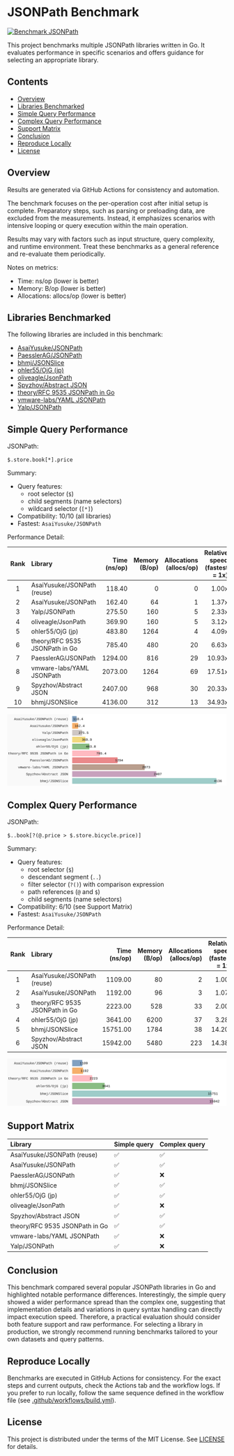 # JSONPath Benchmark

[![Benchmark JSONPath](https://github.com/AsaiYusuke/jsonpath-benchmark/actions/workflows/build.yml/badge.svg)](https://github.com/AsaiYusuke/jsonpath-benchmark/actions/workflows/build.yml)

This project benchmarks multiple JSONPath libraries written in Go.
It evaluates performance in specific scenarios and offers guidance for selecting an appropriate library.

## Contents

- [Overview](#overview)
- [Libraries Benchmarked](#libraries-benchmarked)
- [Simple Query Performance](#simple-query-performance)
- [Complex Query Performance](#complex-query-performance)
- [Support Matrix](#support-matrix)
- [Conclusion](#conclusion)
- [Reproduce Locally](#reproduce-locally)
- [License](#license)

## Overview

Results are generated via GitHub Actions for consistency and automation.

The benchmark focuses on the per-operation cost after initial setup is complete.
Preparatory steps, such as parsing or preloading data, are excluded from the measurements.
Instead, it emphasizes scenarios with intensive looping or query execution within the main operation.

Results may vary with factors such as input structure, query complexity, and runtime environment.
Treat these benchmarks as a general reference and re-evaluate them periodically.

Notes on metrics:

- Time: ns/op (lower is better)
- Memory: B/op (lower is better)
- Allocations: allocs/op (lower is better)

## Libraries Benchmarked

The following libraries are included in this benchmark:

- [AsaiYusuke/JSONPath](https://github.com/AsaiYusuke/jsonpath)
- [PaesslerAG/JSONPath](https://github.com/PaesslerAG/jsonpath)
- [bhmj/JSONSlice](https://github.com/bhmj/jsonslice)
- [ohler55/OjG (jp)](https://github.com/ohler55/ojg)
- [oliveagle/JsonPath](https://github.com/oliveagle/jsonpath)
- [Spyzhov/Abstract JSON](https://github.com/spyzhov/ajson)
- [theory/RFC 9535 JSONPath in Go](https://github.com/theory/jsonpath)
- [vmware-labs/YAML JSONPath](https://github.com/vmware-labs/yaml-jsonpath)
- [Yalp/JSONPath](https://github.com/yalp/jsonpath)

## Simple Query Performance

JSONPath:

``` text
$.store.book[*].price
```

Summary:

- Query features:
  - root selector (`$`)
  - child segments (name selectors)
  - wildcard selector (`[*]`)
- Compatibility: 10/10 (all libraries)
- Fastest: `AsaiYusuke/JSONPath`

Performance Detail:

|  Rank  | Library                        |   Time (ns/op) |   Memory (B/op) |   Allocations (allocs/op) |   Relative speed (fastest = 1x) |
|:------:|:-------------------------------|---------------:|----------------:|--------------------------:|--------------------------------:|
|   1    | AsaiYusuke/JSONPath (reuse)    |         118.40 |               0 |                         0 |                           1.00x |
|   2    | AsaiYusuke/JSONPath            |         162.40 |              64 |                         1 |                           1.37x |
|   3    | Yalp/JSONPath                  |         275.50 |             160 |                         5 |                           2.33x |
|   4    | oliveagle/JsonPath             |         369.90 |             160 |                         5 |                           3.12x |
|   5    | ohler55/OjG (jp)               |         483.80 |            1264 |                         4 |                           4.09x |
|   6    | theory/RFC 9535 JSONPath in Go |         785.40 |             480 |                        20 |                           6.63x |
|   7    | PaesslerAG/JSONPath            |        1294.00 |             816 |                        29 |                          10.93x |
|   8    | vmware-labs/YAML JSONPath      |        2073.00 |            1264 |                        69 |                          17.51x |
|   9    | Spyzhov/Abstract JSON          |        2407.00 |             968 |                        30 |                          20.33x |
|   10   | bhmj/JSONSlice                 |        4136.00 |             312 |                        13 |                          34.93x |

![Simple query benchmark (ns/op)](assets/bench_chart_simple.svg)

## Complex Query Performance

JSONPath:

``` text
$..book[?(@.price > $.store.bicycle.price)]
```

Summary:

- Query features:
  - root selector (`$`)
  - descendant segment (`..`)
  - filter selector (`?()`) with comparison expression
  - path references (`@` and `$`)
  - child segments (name selectors)
- Compatibility: 6/10 (see Support Matrix)
- Fastest: `AsaiYusuke/JSONPath`

Performance Detail:

|  Rank  | Library                        |   Time (ns/op) |   Memory (B/op) |   Allocations (allocs/op) |   Relative speed (fastest = 1x) |
|:------:|:-------------------------------|---------------:|----------------:|--------------------------:|--------------------------------:|
|   1    | AsaiYusuke/JSONPath (reuse)    |        1109.00 |              80 |                         2 |                           1.00x |
|   2    | AsaiYusuke/JSONPath            |        1192.00 |              96 |                         3 |                           1.07x |
|   3    | theory/RFC 9535 JSONPath in Go |        2223.00 |             528 |                        33 |                           2.00x |
|   4    | ohler55/OjG (jp)               |        3641.00 |            6200 |                        37 |                           3.28x |
|   5    | bhmj/JSONSlice                 |       15751.00 |            1784 |                        38 |                          14.20x |
|   6    | Spyzhov/Abstract JSON          |       15942.00 |            5480 |                       223 |                          14.38x |

![Complex query benchmark (ns/op)](assets/bench_chart_complex.svg)

## Support Matrix

| Library                        | Simple query   | Complex query   |
|:-------------------------------|:---------------|:----------------|
| AsaiYusuke/JSONPath (reuse)    | ✅              | ✅               |
| AsaiYusuke/JSONPath            | ✅              | ✅               |
| PaesslerAG/JSONPath            | ✅              | ❌               |
| bhmj/JSONSlice                 | ✅              | ✅               |
| ohler55/OjG (jp)               | ✅              | ✅               |
| oliveagle/JsonPath             | ✅              | ❌               |
| Spyzhov/Abstract JSON          | ✅              | ✅               |
| theory/RFC 9535 JSONPath in Go | ✅              | ✅               |
| vmware-labs/YAML JSONPath      | ✅              | ❌               |
| Yalp/JSONPath                  | ✅              | ❌               |

## Conclusion

This benchmark compared several popular JSONPath libraries in Go and highlighted notable performance differences.
Interestingly, the simple query showed a wider performance spread than the complex one, suggesting that implementation details and variations in query syntax handling can directly impact execution speed.
Therefore, a practical evaluation should consider both feature support and raw performance.
For selecting a library in production, we strongly recommend running benchmarks tailored to your own datasets and query patterns.

## Reproduce Locally

Benchmarks are executed in GitHub Actions for consistency.
For the exact steps and current outputs, check the Actions tab and the workflow logs.
If you prefer to run locally, follow the same sequence defined in the workflow file (see [.github/workflows/build.yml](.github/workflows/build.yml)).

## License

This project is distributed under the terms of the MIT License. See [LICENSE](LICENSE) for details.
